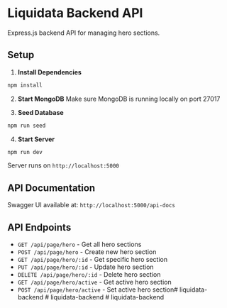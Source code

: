 # Liquidata Backend API

Express.js backend API for managing hero sections.

## Setup

1. **Install Dependencies**
```bash
npm install
```

2. **Start MongoDB**
Make sure MongoDB is running locally on port 27017

3. **Seed Database**
```bash
npm run seed
```

4. **Start Server**
```bash
npm run dev
```

Server runs on `http://localhost:5000`

## API Documentation

Swagger UI available at: `http://localhost:5000/api-docs`

## API Endpoints

- `GET /api/page/hero` - Get all hero sections
- `POST /api/page/hero` - Create new hero section
- `GET /api/page/hero/:id` - Get specific hero section
- `PUT /api/page/hero/:id` - Update hero section
- `DELETE /api/page/hero/:id` - Delete hero section
- `GET /api/page/hero/active` - Get active hero section
- `POST /api/page/hero/active` - Set active hero section#   l i q u i d a t a - b a c k e n d  
 #   l i q u i d a t a - b a c k e n d  
 #   l i q u i d a t a - b a c k e n d  
 